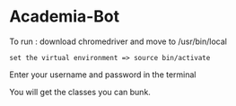 # Academia-Bot

To run : 
  download chromedriver and move to /usr/bin/local
  
    set the virtual environment => source bin/activate
  
Enter your username and password in the terminal

You will get the classes you can bunk.
